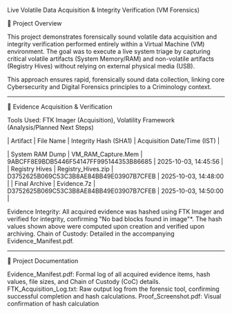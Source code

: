  Live Volatile Data Acquisition & Integrity Verification (VM Forensics)

 📌 Project Overview

This project demonstrates forensically sound volatile data acquisition and integrity verification performed entirely within a Virtual Machine (VM) environment. The goal was to execute a live system triage by capturing critical volatile artifacts (System Memory/RAM) and non-volatile artifacts (Registry Hives) without relying on external physical media (USB).

This approach ensures rapid, forensically sound data collection, linking core Cybersecurity and Digital Forensics principles to a Criminology context.

---

 🔬 Evidence Acquisition & Verification

Tools Used: FTK Imager (Acquisition), Volatility Framework (Analysis/Planned Next Steps)

| Artifact | File Name | Integrity Hash (SHA1) | Acquisition Date/Time (IST) |

| System RAM Dump | VM_RAM_Capture.Mem | 9ABCFF8E9BDB5446F54147FF995144353B86685 | 2025-10-03, 14:45:56 |
| Registry Hives | Registry_Hives.zip | D3752625B069C53C3B8AE84BB49E03907B7CFEB | 2025-10-03, 14:48:00 |
| Final Archive | Evidence.7z | D3752625B069C53C3B8AE84BB49E03907B7CFEB | 2025-10-03, 14:50:00 |

Evidence Integrity: All acquired evidence was hashed using FTK Imager and verified for integrity, confirming "No bad blocks found in image"*. The hash values shown above were computed upon creation and verified upon archiving.
Chain of Custody: Detailed in the accompanying Evidence_Manifest.pdf.

---

 🔗 Project Documentation

Evidence_Manifest.pdf: Formal log of all acquired evidence items, hash values, file sizes, and Chain of Custody (CoC) details.
FTK_Acquisition_Log.txt: Raw output log from the forensic tool, confirming successful completion and hash calculations.
Proof_Screenshot.pdf: Visual confirmation of hash calculation 

 
